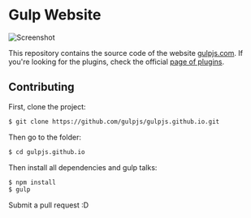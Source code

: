 Gulp Website
=====================

![Screenshot](http://i.imgur.com/2S1WA7a.png)

This repository contains the source code of the website [gulpjs.com](http://gulpjs.com). If you're looking for the plugins, check the official [page of plugins](http://gulpjs.com/plugins/).

## Contributing

First, clone the project:

```sh
$ git clone https://github.com/gulpjs/gulpjs.github.io.git
```

Then go to the folder:

```sh
$ cd gulpjs.github.io
```

Then install all dependencies and gulp talks:

```sh
$ npm install
$ gulp
```

Submit a pull request :D
